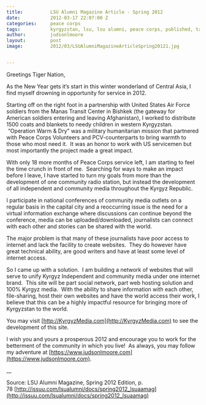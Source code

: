 ```yaml
---
title:			LSU Alumni Magazine Article - Spring 2012
date:			2012-03-17 22:07:00 Z
categories:		peace corps
tags:			kyrgyzstan, lsu, lsu alumni, peace corps, published, talas
author:			judsonlmoore
layout:			post
image:			2012/03/LSUAlumniMagazineArticleSpring20121.jpg


---
```


Greetings Tiger Nation,

As the New Year gets it’s start in this winter wonderland of Central Asia, I find myself drowning in opportunity for service in 2012.

Starting off on the right foot in a partnership with United States Air Force soldiers from the Manas Transit Center in Bishkek (the gateway for American soldiers entering and leaving Afghanistan), I worked to distribute 1500 coats and blankets to needy children in western Kyrgyzstan.  “Operation Warm & Dry” was a military humanitarian mission that partnered with Peace Corps Volunteers and PCV-counterparts to bring warmth to those who most need it.  It was an honor to work with US servicemen but most importantly the project made a great impact.

With only 18 more months of Peace Corps service left, I am starting to feel the time crunch in front of me.  Searching for ways to make an impact before I leave, I have started to turn my goals from more than the development of one community radio station, but instead the development of all independent and community media throughout the Kyrgyz Republic.

I participate in national conferences of community media outlets on a regular basis in the capital city and a reoccurring issue is the need for a virtual information exchange where discussions can continue beyond the conference, media can be uploaded/downloaded, journalists can connect with each other and stories can be shared with the world.

The major problem is that many of these journalists have poor access to internet and lack the facility to create websites.  They do however have great technical ability, are good writers and have at least some level of internet access.

So I came up with a solution.  I am building a network of websites that will serve to unify Kyrgyz Independent and community media under one internet brand.  This site will be part social network, part web hosting solution and 100% Kyrgyz media.  With the ability to share information with each other, file-sharing, host their own websites and have the world access their work, I believe that this can be a highly impactful resource for bringing more of Kyrgyzstan to the world.

You may visit [http://KyrgyzMedia.com](http://KyrgyzMedia.com) to see the development of this site.

I wish you and yours a prosperous 2012 and encourage you to work for the betterment of the community in which you live!  As always, you may follow my adventure at [https://www.judsonlmoore.com](https://www.judsonlmoore.com).

\_\_

Source: LSU Alumni Magazine, Spring 2012 Edition, p. 78 [http://issuu.com/lsualumni/docs/spring2012_lsuaamag](http://issuu.com/lsualumni/docs/spring2012_lsuaamag)
